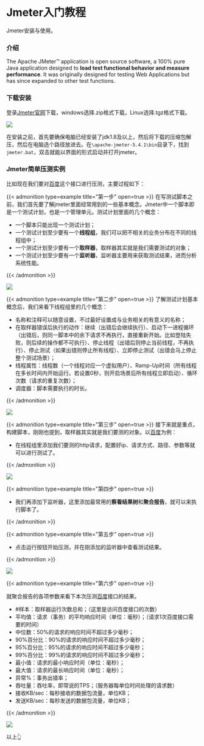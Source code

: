 # Jmeter入门教程


Jmeter安装与使用。

<!--more-->

### 介绍

The Apache JMeter™ application is open source software, a 100% pure Java application designed to **load test functional behavior and measure performance**. It was originally designed for testing Web Applications but has since expanded to other test functions.

### 下载安装

登录[Jmeter官网](https://jmeter.apache.org/download_jmeter.cgi)下载，windows选择.zip格式下载，Linux选择.tgz格式下载。

![](https://i.loli.net/2021/03/31/QiOavI7HALb6Ud1.png)

在安装之前，首先要确保电脑已经安装了jdk1.8及以上，然后将下载的压缩包解压，然后在电脑选个路径放进去。在`\apache-jmeter-5.4.1\bin`目录下，找到`jmeter.bat`，双击就能以界面的形式启动并打开jmeter。

### Jmeter简单压测实例

比如现在我们要对[百度](https://www.baidu.com/)这个接口进行压测，主要过程如下：

{{< admonition type=example title="第一步" open=true >}}
在写测试脚本之前，我们首先要了解jmeter里面经常用到的一些基本概念。Jmeter中一个脚本即是一个测试计划，也是一个管理单元。测试计划里面的几个概念：

- 一个脚本只能出现一个测试计划；
- 一个测试计划至少要有一个**线程组**，我们可以把不相关的业务分布在不同的线程组中；
- 一个测试计划至少要有一个**取样器**，取样器其实就是我们需要测试的对象；
- 一个测试计划至少要有一个**监听器**，监听器主要用来获取测试结果，进而分析系统性能。

{{< /admonition >}}

![](https://i.loli.net/2021/03/31/iAaveyhYHk6N5G9.png)

{{< admonition type=example title="第二步" open=true >}}
了解测试计划基本概念后，我们来看下线程组里的几个概念：

- 名称和注释可以随意设置，不过最好设置成与业务相关的有意义的名称；
- 在取样器错误后执行的动作：继续（出错后会继续执行）、启动下一进程循环（出错后，则同一脚本中的余下请求不再执行，直接重新开始。比如登陆失败，则后续的操作都不可执行）、停止线程（出错后则停止当前线程，不再执行）、停止测试（如果出错则停止所有线程）、立即停止测试（出错会马上停止整个测试场景）；
- 线程属性：线程数（一个线程对应一个虚拟用户）、Ramp-Up时间（所有线程在多长时间内开始运行。若设置0秒，则开启场景后所有线程立即启动）、循环次数（请求的重复次数）；
- 调度器：脚本需要执行的时长。

{{< /admonition >}}

![](https://i.loli.net/2021/03/31/e7sZgBFXCKINOYU.png)

{{< admonition type=example title="第三步" open=true >}}
接下来就是重点，构建脚本，刚刚也提到，取样器其实就是我们要测的对象。以[百度](https://www.baidu.com/)为例：

- 在线程组里添加我们要测的http请求，配置好ip、请求方式、路径、参数等就可以进行测试了。

{{< /admonition >}}

![](https://i.loli.net/2021/03/31/mcFd3UhWMVw9o1j.png)

{{< admonition type=example title="第四步" open=true >}}

- 我们再添加下监听器，这里添加最常用的**察看结果树**和**聚合报告**，就可以来执行脚本了。

{{< /admonition >}}

{{< admonition type=example title="第五步" open=true >}}

- 点击运行按钮开始压测，并在刚添加的监听器中查看测试结果。

{{< /admonition >}}

![](https://i.loli.net/2021/03/31/zpIhlMvZtr72XnE.png)

{{< admonition type=example title="第六步" open=true >}}

就聚合报告的各项参数来看下本次压测[百度](https://www.baidu.com/)接口的结果。

- #样本：取样器运行次数总和；（这里是访问百度接口的次数）
- 平均值：请求（事务）的平均响应时间（单位：毫秒）；（请求1次百度接口需要的时间）
- 中位数：50%的请求的响应时间不超过多少毫秒；
- 90%百分比：90%的请求的响应时间不超过多少毫秒；
- 95%百分比：95%的请求的响应时间不超过多少毫秒；
- 99%百分比：99%的请求的响应时间不超过多少毫秒；
- 最小值：请求的最小响应时间（单位：毫秒）；
- 最大值：请求的最长响应时间（单位：毫秒）；
- 异常%：事务出错率；
- 吞吐量：吞吐率，即常说的TPS；（服务器每单位时间处理的请求数）
- 接收KB/sec：每秒接收的数据包流量，单位KB；
- 发送KB/sec：每秒发送的数据包流量，单位KB；

{{< /admonition >}}

![](https://i.loli.net/2021/03/31/KX7gLa5dtJv9z3W.png)

以上:point_up_2:
